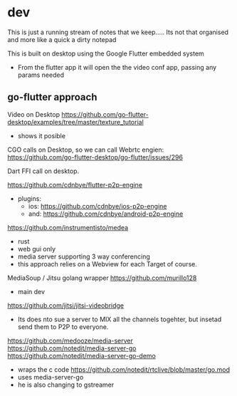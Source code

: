 # dev


This is just a running stream of notes that we keep..... 
Its not that organised and more like a quick a dirty notepad

This is built on desktop using the Google Flutter embedded system
- From the flutter app it will open the the video conf app, passing any params needed


## go-flutter approach


Video on Desktop
https://github.com/go-flutter-desktop/examples/tree/master/texture_tutorial
- shows it posible

CGO calls on Desktop, so we can call Webrtc engien:
https://github.com/go-flutter-desktop/go-flutter/issues/296

Dart FFI call on desktop.




https://github.com/cdnbye/flutter-p2p-engine
- plugins: 
	- ios: https://github.com/cdnbye/ios-p2p-engine
	- and: https://github.com/cdnbye/android-p2p-engine


https://github.com/instrumentisto/medea
- rust
- web gui only
- media server supporting 3 way conferencing
- this approach relies on a Webview for each Target of course.


MediaSoup / Jitsu golang wrapper
https://github.com/murillo128
- main dev 

https://github.com/jitsi/jitsi-videobridge
- Its does nto sue a server to MIX all the channels togehter, but insetad send them to P2P to everyone.

https://github.com/medooze/media-server
https://github.com/notedit/media-server-go
https://github.com/notedit/media-server-go-demo
- wraps the c code
https://github.com/notedit/rtclive/blob/master/go.mod
- uses media-server-go
- he is also changing to gstreamer